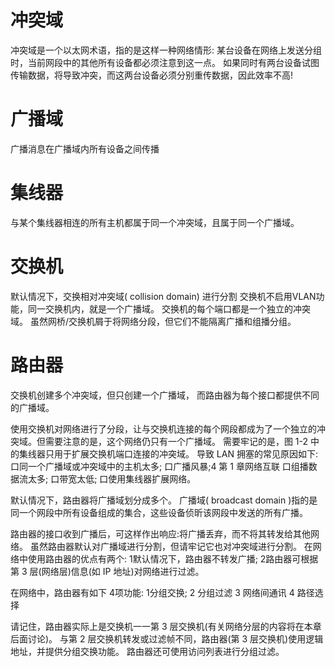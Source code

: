 # 冲突域
冲突域是一个以太网术语，指的是这样一种网络情形:
某台设备在网络上发送分组时，当前网段中的其他所有设备都必须注意到这一点。
如果同时有两台设备试图传输数据，将导致冲突，而这两台设备必须分别重传数据，因此效率不高!

# 广播域
广播消息在广播域内所有设备之间传播


# 集线器
与某个集线器相连的所有主机都属于同一个冲突域，且属于同一个广播域。

# 交换机
默认情况下，交换相对冲突域( collision domain) 进行分割
交换机不启用VLAN功能，同一交换机内，就是一个广播域。
交换机的每个端口都是一个独立的冲突域。
虽然网桥/交换机屑于将网络分段，但它们不能隔离广播和组播分组。




# 路由器

交换机创建多个冲突域，但只创建一个广播域，
而路由器为每个接口都提供不同的广播域。





使用交换机对网络进行了分段，让与交换机连接的每个网段都成为了一个独立的冲突域。但需要注意的是，这个网络仍只有一个广播域。
需要牢记的是，图 1-2 中的集线器只用于扩展交换机端口连接的冲突域。
导致 LAN 拥塞的常见原因如下:
口同一个广播域或冲突域中的主机太多;
口广播风暴;4 第 1 章网络互联
口组播数据流太多;
口带宽太低;
口使用集线器扩展网络。


默认情况下，路由器将广播域划分成多个。
广播域( broadcast domain )指的是同一个网段中所有设备组成的集合，这些设备侦昕该网段中发送的所有广播。


路由器的接口收到广播后，可这样作出响应:将广播丢弃，而不将其转发给其他网络。
虽然路由器默认对广播域进行分割，但请牢记它也对冲突域进行分割。
在网络中使用路由器的优点有两个:
1默认情况下，路由器不转发广播;
2路由器可根据第 3 层(网络层)信息(如 IP 地址)对网络进行过滤。


在网络中，路由器有如下 4项功能:
1分组交换;
2 分组过滤
3 网络间通讯
4 路径选择

请记住，路由器实际上是交换机一一第 3 层交换机(有关网络分层的内容将在本章后面讨论)。
与第 2 层交换机转发或过滤帧不同，路由器(第 3 层交换机)使用逻辑地址，并提供分组交换功能。
路由器还可使用访问列表进行分组过滤。
